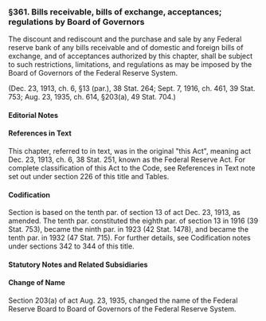 ### §361. Bills receivable, bills of exchange, acceptances; regulations by Board of Governors ###

The discount and rediscount and the purchase and sale by any Federal reserve bank of any bills receivable and of domestic and foreign bills of exchange, and of acceptances authorized by this chapter, shall be subject to such restrictions, limitations, and regulations as may be imposed by the Board of Governors of the Federal Reserve System.

(Dec. 23, 1913, ch. 6, §13 (par.), 38 Stat. 264; Sept. 7, 1916, ch. 461, 39 Stat. 753; Aug. 23, 1935, ch. 614, §203(a), 49 Stat. 704.)

#### **Editorial Notes** ####

#### References in Text ####

This chapter, referred to in text, was in the original "this Act", meaning act Dec. 23, 1913, ch. 6, 38 Stat. 251, known as the Federal Reserve Act. For complete classification of this Act to the Code, see References in Text note set out under section 226 of this title and Tables.

#### Codification ####

Section is based on the tenth par. of section 13 of act Dec. 23, 1913, as amended. The tenth par. constituted the eighth par. of section 13 in 1916 (39 Stat. 753), became the ninth par. in 1923 (42 Stat. 1478), and became the tenth par. in 1932 (47 Stat. 715). For further details, see Codification notes under sections 342 to 344 of this title.

#### **Statutory Notes and Related Subsidiaries** ####

#### Change of Name ####

Section 203(a) of act Aug. 23, 1935, changed the name of the Federal Reserve Board to Board of Governors of the Federal Reserve System.